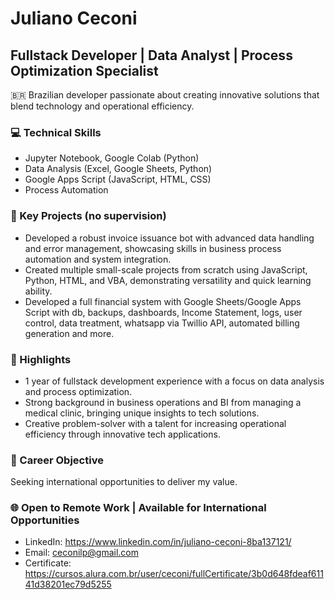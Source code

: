 # Juliano Ceconi
## Fullstack Developer | Data Analyst | Process Optimization Specialist

🇧🇷 Brazilian developer passionate about creating innovative solutions that blend technology and operational efficiency.

### 💻 Technical Skills
- Jupyter Notebook, Google Colab (Python)
- Data Analysis (Excel, Google Sheets, Python)
- Google Apps Script (JavaScript, HTML, CSS)
- Process Automation

### 🚀 Key Projects (no supervision)
- Developed a robust invoice issuance bot with advanced data handling and error management, showcasing skills in business process automation and system integration.
- Created multiple small-scale projects from scratch using JavaScript, Python, HTML, and VBA, demonstrating versatility and quick learning ability.
- Developed a full financial system with Google Sheets/Google Apps Script with db, backups, dashboards, Income Statement, logs, user control, data treatment, whatsapp via Twillio API, automated billing generation and more.

### 🌟 Highlights
- 1 year of fullstack development experience with a focus on data analysis and process optimization.
- Strong background in business operations and BI from managing a medical clinic, bringing unique insights to tech solutions.
- Creative problem-solver with a talent for increasing operational efficiency through innovative tech applications.

### 🎯 Career Objective
Seeking international opportunities to deliver my value.

### 🌐 Open to Remote Work | Available for International Opportunities


- LinkedIn: https://www.linkedin.com/in/juliano-ceconi-8ba137121/
- Email: ceconilp@gmail.com
- Certificate: https://cursos.alura.com.br/user/ceconi/fullCertificate/3b0d648fdeaf61141d38201ec79d5255
